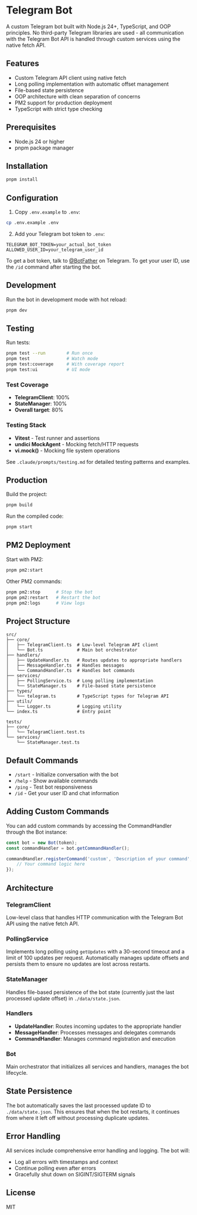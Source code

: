 # Telegram Bot

A custom Telegram bot built with Node.js 24+, TypeScript, and OOP principles. No third-party Telegram libraries are used - all communication with the Telegram Bot API is handled through custom services using the native fetch API.

## Features

- Custom Telegram API client using native fetch
- Long polling implementation with automatic offset management
- File-based state persistence
- OOP architecture with clean separation of concerns
- PM2 support for production deployment
- TypeScript with strict type checking

## Prerequisites

- Node.js 24 or higher
- pnpm package manager

## Installation

```bash
pnpm install
```

## Configuration

1. Copy `.env.example` to `.env`:

```bash
cp .env.example .env
```

2. Add your Telegram bot token to `.env`:

```
TELEGRAM_BOT_TOKEN=your_actual_bot_token
ALLOWED_USER_ID=your_telegram_user_id
```

To get a bot token, talk to [@BotFather](https://t.me/botfather) on Telegram.
To get your user ID, use the `/id` command after starting the bot.

## Development

Run the bot in development mode with hot reload:

```bash
pnpm dev
```

## Testing

Run tests:

```bash
pnpm test --run        # Run once
pnpm test              # Watch mode
pnpm test:coverage     # With coverage report
pnpm test:ui           # UI mode
```

### Test Coverage

- **TelegramClient**: 100%
- **StateManager**: 100%
- **Overall target**: 80%

### Testing Stack

- **Vitest** - Test runner and assertions
- **undici MockAgent** - Mocking fetch/HTTP requests
- **vi.mock()** - Mocking file system operations

See `.claude/prompts/testing.md` for detailed testing patterns and examples.

## Production

Build the project:

```bash
pnpm build
```

Run the compiled code:

```bash
pnpm start
```

## PM2 Deployment

Start with PM2:

```bash
pnpm pm2:start
```

Other PM2 commands:

```bash
pnpm pm2:stop      # Stop the bot
pnpm pm2:restart   # Restart the bot
pnpm pm2:logs      # View logs
```

## Project Structure

```
src/
├── core/
│   ├── TelegramClient.ts  # Low-level Telegram API client
│   └── Bot.ts             # Main bot orchestrator
├── handlers/
│   ├── UpdateHandler.ts   # Routes updates to appropriate handlers
│   ├── MessageHandler.ts  # Handles messages
│   └── CommandHandler.ts  # Handles bot commands
├── services/
│   ├── PollingService.ts  # Long polling implementation
│   └── StateManager.ts    # File-based state persistence
├── types/
│   └── telegram.ts        # TypeScript types for Telegram API
├── utils/
│   └── Logger.ts          # Logging utility
└── index.ts               # Entry point

tests/
├── core/
│   └── TelegramClient.test.ts
└── services/
    └── StateManager.test.ts
```

## Default Commands

- `/start` - Initialize conversation with the bot
- `/help` - Show available commands
- `/ping` - Test bot responsiveness
- `/id` - Get your user ID and chat information

## Adding Custom Commands

You can add custom commands by accessing the CommandHandler through the Bot instance:

```typescript
const bot = new Bot(token);
const commandHandler = bot.getCommandHandler();

commandHandler.registerCommand('custom', 'Description of your command', async (message, args) => {
    // Your command logic here
});
```

## Architecture

### TelegramClient

Low-level class that handles HTTP communication with the Telegram Bot API using the native fetch API.

### PollingService

Implements long polling using `getUpdates` with a 30-second timeout and a limit of 100 updates per request. Automatically manages update offsets and persists them to ensure no updates are lost across restarts.

### StateManager

Handles file-based persistence of the bot state (currently just the last processed update offset) in `./data/state.json`.

### Handlers

- **UpdateHandler**: Routes incoming updates to the appropriate handler
- **MessageHandler**: Processes messages and delegates commands
- **CommandHandler**: Manages command registration and execution

### Bot

Main orchestrator that initializes all services and handlers, manages the bot lifecycle.

## State Persistence

The bot automatically saves the last processed update ID to `./data/state.json`. This ensures that when the bot restarts, it continues from where it left off without processing duplicate updates.

## Error Handling

All services include comprehensive error handling and logging. The bot will:

- Log all errors with timestamps and context
- Continue polling even after errors
- Gracefully shut down on SIGINT/SIGTERM signals

## License

MIT

